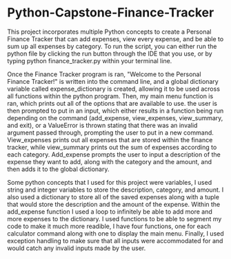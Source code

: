 # Python-Capstone-Finance-Tracker
This project incorporates multiple Python concepts to create a Personal Finance Tracker that can add expenses, view every expense, and be able to sum up all expenses by category. To run the script, you can either run the python file by clicking the run button through the IDE that you use, or by typing python finance_tracker.py within your terminal line.

Once the Finance Tracker program is ran, "Welcome to the Personal Finance Tracker!" is written into the command line, and a global dictionary variable called expense_dictionary is created, allowing it to be used across all functions within the python program. Then, my main menu function is ran, which prints out all of the options that are available to use. the user is then prompted to put in an input, which either results in a function being run depending on the command (add_expense, view_expenses, view_summary, and exit), or a ValueError is thrown stating that there was an invalid argument passed through, prompting the user to put in a new command. View_expenses prints out all expenses that are stored within the finance tracker, while view_summary prints out the sum of expenses according to each category. Add_expense prompts the user to input a description of the expense they want to add, along with the category and the amount, and then adds it to the global dictionary.

Some python concepts that I used for this project were variables, I used string and integer variables to store the description, category, and amount. I also used a dictionary to store all of the saved expenses along with a tuple that would store the description and the amount of the expense. Within the add_expense function I used a loop to infinitely be able to add more and more expenses to the dictionary. I used functions to be able to segment my code to make it much more readible, I have four functions, one for each calculator command along with one to display the main menu. Finally, I used exception handling to make sure that all inputs were accommodated for and would catch any invalid inputs made by the user.
